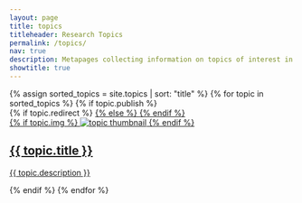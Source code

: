 ```yaml
---
layout: page
title: topics
titleheader: Research Topics
permalink: /topics/
nav: true
description: Metapages collecting information on topics of interest in the lab. 
showtitle: true
---
```


<div class="projects grid">
  {% assign sorted_topics = site.topics | sort: "title" %}
  {% for topic in sorted_topics %}
      {% if topic.publish %}
          <div class="grid-item">
              {% if topic.redirect %}
                  <a href="{{ topic.redirect }}" target="_blank">
              {% else %}
                  <a href="{{ topic.url | relative_url }}">
              {% endif %}
              <div class="card hoverable">
                {% if topic.img %}
                <img src="{{ topic.img | relative_url }}" alt="topic thumbnail">
                {% endif %}
                <div class="card-body">
                  <h2 class="card-title">{{ topic.title }}</h2>
                  <p class="card-text">{{ topic.description }}</p>
                </div>
              </div>
            </a>
          </div>
      {% endif %}
{% endfor %}
</div>
